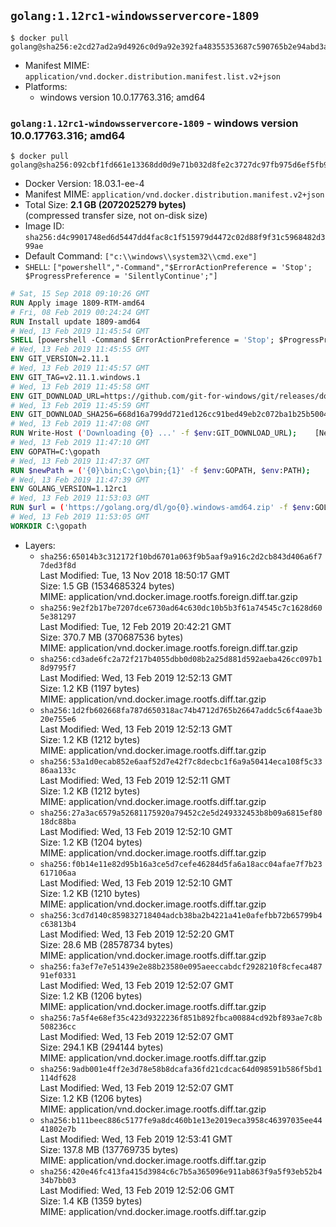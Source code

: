 ## `golang:1.12rc1-windowsservercore-1809`

```console
$ docker pull golang@sha256:e2cd27ad2a9d4926c0d9a92e392fa48355353687c590765b2e94abd3a2bdfccf
```

-	Manifest MIME: `application/vnd.docker.distribution.manifest.list.v2+json`
-	Platforms:
	-	windows version 10.0.17763.316; amd64

### `golang:1.12rc1-windowsservercore-1809` - windows version 10.0.17763.316; amd64

```console
$ docker pull golang@sha256:092cbf1fd661e13368dd0d9e71b032d8fe2c3727dc97fb975d6ef5fb9f5063cd
```

-	Docker Version: 18.03.1-ee-4
-	Manifest MIME: `application/vnd.docker.distribution.manifest.v2+json`
-	Total Size: **2.1 GB (2072025279 bytes)**  
	(compressed transfer size, not on-disk size)
-	Image ID: `sha256:d4c9901748ed6d5447dd4fac8c1f515979d4472c02d88f9f31c5968482d399ae`
-	Default Command: `["c:\\windows\\system32\\cmd.exe"]`
-	`SHELL`: `["powershell","-Command","$ErrorActionPreference = 'Stop'; $ProgressPreference = 'SilentlyContinue';"]`

```dockerfile
# Sat, 15 Sep 2018 09:10:26 GMT
RUN Apply image 1809-RTM-amd64
# Fri, 08 Feb 2019 00:24:24 GMT
RUN Install update 1809-amd64
# Wed, 13 Feb 2019 11:45:54 GMT
SHELL [powershell -Command $ErrorActionPreference = 'Stop'; $ProgressPreference = 'SilentlyContinue';]
# Wed, 13 Feb 2019 11:45:55 GMT
ENV GIT_VERSION=2.11.1
# Wed, 13 Feb 2019 11:45:57 GMT
ENV GIT_TAG=v2.11.1.windows.1
# Wed, 13 Feb 2019 11:45:58 GMT
ENV GIT_DOWNLOAD_URL=https://github.com/git-for-windows/git/releases/download/v2.11.1.windows.1/MinGit-2.11.1-64-bit.zip
# Wed, 13 Feb 2019 11:45:59 GMT
ENV GIT_DOWNLOAD_SHA256=668d16a799dd721ed126cc91bed49eb2c072ba1b25b50048280a4e2c5ed56e59
# Wed, 13 Feb 2019 11:47:08 GMT
RUN Write-Host ('Downloading {0} ...' -f $env:GIT_DOWNLOAD_URL); 	[Net.ServicePointManager]::SecurityProtocol = [Net.SecurityProtocolType]::Tls12; 	Invoke-WebRequest -Uri $env:GIT_DOWNLOAD_URL -OutFile 'git.zip'; 		Write-Host ('Verifying sha256 ({0}) ...' -f $env:GIT_DOWNLOAD_SHA256); 	if ((Get-FileHash git.zip -Algorithm sha256).Hash -ne $env:GIT_DOWNLOAD_SHA256) { 		Write-Host 'FAILED!'; 		exit 1; 	}; 		Write-Host 'Expanding ...'; 	Expand-Archive -Path git.zip -DestinationPath C:\git\.; 		Write-Host 'Removing ...'; 	Remove-Item git.zip -Force; 		Write-Host 'Updating PATH ...'; 	$env:PATH = 'C:\git\cmd;C:\git\mingw64\bin;C:\git\usr\bin;' + $env:PATH; 	[Environment]::SetEnvironmentVariable('PATH', $env:PATH, [EnvironmentVariableTarget]::Machine); 		Write-Host 'Verifying install ...'; 	Write-Host '  git --version'; git --version; 		Write-Host 'Complete.';
# Wed, 13 Feb 2019 11:47:10 GMT
ENV GOPATH=C:\gopath
# Wed, 13 Feb 2019 11:47:37 GMT
RUN $newPath = ('{0}\bin;C:\go\bin;{1}' -f $env:GOPATH, $env:PATH); 	Write-Host ('Updating PATH: {0}' -f $newPath); 	[Environment]::SetEnvironmentVariable('PATH', $newPath, [EnvironmentVariableTarget]::Machine);
# Wed, 13 Feb 2019 11:47:39 GMT
ENV GOLANG_VERSION=1.12rc1
# Wed, 13 Feb 2019 11:53:03 GMT
RUN $url = ('https://golang.org/dl/go{0}.windows-amd64.zip' -f $env:GOLANG_VERSION); 	Write-Host ('Downloading {0} ...' -f $url); 	Invoke-WebRequest -Uri $url -OutFile 'go.zip'; 		$sha256 = 'cf3e163c6106f4f272816fa53d1e01e0cabff8dd797732f46513bbc5ea4f1843'; 	Write-Host ('Verifying sha256 ({0}) ...' -f $sha256); 	if ((Get-FileHash go.zip -Algorithm sha256).Hash -ne $sha256) { 		Write-Host 'FAILED!'; 		exit 1; 	}; 		Write-Host 'Expanding ...'; 	Expand-Archive go.zip -DestinationPath C:\; 		Write-Host 'Verifying install ("go version") ...'; 	go version; 		Write-Host 'Removing ...'; 	Remove-Item go.zip -Force; 		Write-Host 'Complete.';
# Wed, 13 Feb 2019 11:53:05 GMT
WORKDIR C:\gopath
```

-	Layers:
	-	`sha256:65014b3c312172f10bd6701a063f9b5aaf9a916c2d2cb843d406a6f77ded3f8d`  
		Last Modified: Tue, 13 Nov 2018 18:50:17 GMT  
		Size: 1.5 GB (1534685324 bytes)  
		MIME: application/vnd.docker.image.rootfs.foreign.diff.tar.gzip
	-	`sha256:9e2f2b17be7207dce6730ad64c630dc10b5b3f61a74545c7c1628d605e381297`  
		Last Modified: Tue, 12 Feb 2019 20:42:21 GMT  
		Size: 370.7 MB (370687536 bytes)  
		MIME: application/vnd.docker.image.rootfs.foreign.diff.tar.gzip
	-	`sha256:cd3ade6fc2a72f217b4055dbb0d08b2a25d881d592aeba426cc097b18d9795f7`  
		Last Modified: Wed, 13 Feb 2019 12:52:13 GMT  
		Size: 1.2 KB (1197 bytes)  
		MIME: application/vnd.docker.image.rootfs.diff.tar.gzip
	-	`sha256:1d2fb602668fa787d650318ac74b4712d765b26647addc5c6f4aae3b20e755e6`  
		Last Modified: Wed, 13 Feb 2019 12:52:13 GMT  
		Size: 1.2 KB (1212 bytes)  
		MIME: application/vnd.docker.image.rootfs.diff.tar.gzip
	-	`sha256:53a1d0ecab852e6aaf52d7e42f7c8decbc1f6a9a50414eca108f5c3386aa133c`  
		Last Modified: Wed, 13 Feb 2019 12:52:11 GMT  
		Size: 1.2 KB (1212 bytes)  
		MIME: application/vnd.docker.image.rootfs.diff.tar.gzip
	-	`sha256:27a3ac6579a52681175920a79452c2e5d249332453b8b09a6815ef8018dc88ba`  
		Last Modified: Wed, 13 Feb 2019 12:52:10 GMT  
		Size: 1.2 KB (1204 bytes)  
		MIME: application/vnd.docker.image.rootfs.diff.tar.gzip
	-	`sha256:f0b14e11e82d95b16a3ce5d7cefe46284d5fa6a18acc04afae7f7b23617106aa`  
		Last Modified: Wed, 13 Feb 2019 12:52:10 GMT  
		Size: 1.2 KB (1210 bytes)  
		MIME: application/vnd.docker.image.rootfs.diff.tar.gzip
	-	`sha256:3cd7d140c859832718404adcb38ba2b4221a41e0afefbb72b65799b4c63813b4`  
		Last Modified: Wed, 13 Feb 2019 12:52:20 GMT  
		Size: 28.6 MB (28578734 bytes)  
		MIME: application/vnd.docker.image.rootfs.diff.tar.gzip
	-	`sha256:fa3ef7e7e51439e2e88b23580e095aeeccabdcf2928210f8cfeca48791ef0331`  
		Last Modified: Wed, 13 Feb 2019 12:52:07 GMT  
		Size: 1.2 KB (1206 bytes)  
		MIME: application/vnd.docker.image.rootfs.diff.tar.gzip
	-	`sha256:7a5f4e68ef35c423d9322236f851b892fbca00884cd92bf893ae7c8b508236cc`  
		Last Modified: Wed, 13 Feb 2019 12:52:07 GMT  
		Size: 294.1 KB (294144 bytes)  
		MIME: application/vnd.docker.image.rootfs.diff.tar.gzip
	-	`sha256:9adb001e4ff2e3d78e58b8dcafa36fd21cdcac64d098591b586f5bd1114df628`  
		Last Modified: Wed, 13 Feb 2019 12:52:07 GMT  
		Size: 1.2 KB (1206 bytes)  
		MIME: application/vnd.docker.image.rootfs.diff.tar.gzip
	-	`sha256:b111beec886c5177fe9a8dc460b1e13e2019eca3958c46397035ee4441802e7b`  
		Last Modified: Wed, 13 Feb 2019 12:53:41 GMT  
		Size: 137.8 MB (137769735 bytes)  
		MIME: application/vnd.docker.image.rootfs.diff.tar.gzip
	-	`sha256:420e46fc413fa415d3984c6c7b5a365096e911ab863f9a5f93eb52b434b7bb03`  
		Last Modified: Wed, 13 Feb 2019 12:52:06 GMT  
		Size: 1.4 KB (1359 bytes)  
		MIME: application/vnd.docker.image.rootfs.diff.tar.gzip
